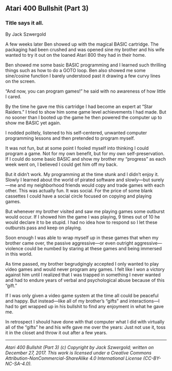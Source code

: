 ## Atari 400 Bullshit (Part 3)
### Title says it all.

By Jack Szwergold

A few weeks later Ben showed up with the magical BASIC cartridge. The packaging had been crushed and was opened sine my brother and his wife wanted to try it out on the loaned Atari 800 they had in their home.

Ben showed me some basic BASIC programming and I learned such thrilling things such as how to do a GOTO loop. Ben also showed me some sine/cosine function I barely understood past it drawing a few curvy lines on the screen.

“And now, you can program games!” he said with no awareness of how little I cared.

By the time he gave me this cartridge I had become an expert at “Star Raiders.” I tried to show him some game level achievements I had made. But no sooner than I booted up the game he then powered the computer up to show me BASIC yet again.

I nodded politely, listened to his self-centered, unwanted computer programming lessons and then pretended to program myself.

It was not fun, but at some point I fooled myself into thinking I could program a game. Not for my own benefit, but for my own self-preservation. If I could do some basic BASIC and show my brother my “progress” as each week went on, I believed I could get him off my back.

But it didn’t work. My programming at the time stunk and I didn’t enjoy it. Slowly I learned about the world of pirated software and slowly—but surely—me and my neighborhood friends would copy and trade games with each other. This was actually fun. It was social. For the price of some blank cassettes I could have a social circle focused on copying and playing games.

But whenever my brother visited and saw me playing games some outburst would occur. If I showed him the game I was playing, 9 times out of 10 he would declare it to be stupid. I had no idea how to respond so I let these outbursts pass and keep on playing.

Soon enough I was able to wrap myself up in these games that when my brother came over, the passive aggressive—or even outright aggressive—violence could be numbed by staring at these games and being immersed in this world.

As time passed, my brother begrudgingly accepted I only wanted to play video games and would never program any games. I felt like I won a victory against him until I realized that I was trapped in something I never wanted and had to endure years of verbal and psychological abuse because of this “gift.”

If I was only given a video game system at the time all could be peaceful and happy. But instead—like all of my brother’s “gifts” and interactions—I had to get wrapped up in his bullshit to find any enjoyment in what he gave me.

In retrospect I should have done with that computer what I did with virtually all of the “gifts” he and his wife gave me over the years: Just not use it, toss it in the closet and throw it out after a few years.

***

*Atari 400 Bullshit (Part 3) (c) Copyright by Jack Szwergold; written on December 27, 2017. This work is licensed under a Creative Commons Attribution-NonCommercial-ShareAlike 4.0 International License (CC-BY-NC-SA-4.0).*
